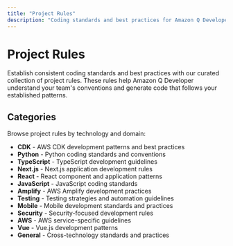 ```yaml
---
title: "Project Rules"
description: "Coding standards and best practices for Amazon Q Developer to maintain consistent, high-quality code"
---
```


# Project Rules

Establish consistent coding standards and best practices with our curated collection of project rules. These rules help Amazon Q Developer understand your team's conventions and generate code that follows your established patterns.

## Categories

Browse project rules by technology and domain:

- **CDK** - AWS CDK development patterns and best practices
- **Python** - Python coding standards and conventions
- **TypeScript** - TypeScript development guidelines
- **Next.js** - Next.js application development rules
- **React** - React component and application patterns
- **JavaScript** - JavaScript coding standards
- **Amplify** - AWS Amplify development practices
- **Testing** - Testing strategies and automation guidelines
- **Mobile** - Mobile development standards and practices
- **Security** - Security-focused development rules
- **AWS** - AWS service-specific guidelines
- **Vue** - Vue.js development patterns
- **General** - Cross-technology standards and practices
